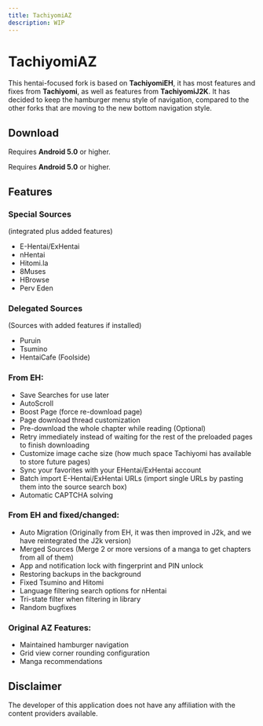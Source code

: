 ```yaml
---
title: TachiyomiAZ
description: WIP
---
```


# TachiyomiAZ

This hentai-focused fork is based on **TachiyomiEH**, it has most features and fixes from **Tachiyomi**, as well as features from **TachiyomiJ2K**.
It has decided to keep the hamburger menu style of navigation, compared to the other forks that are moving to the new bottom navigation style.

## Download

Requires **Android 5.0** or higher.

Requires **Android 5.0** or higher.

## Features <a href="#features" id="features"></a>

### Special Sources

(integrated plus added features)

* E-Hentai/ExHentai
* nHentai
* Hitomi.la
* 8Muses
* HBrowse
* Perv Eden

### Delegated Sources

(Sources with added features if installed)

* Puruin
* Tsumino
* HentaiCafe (Foolside)

### From EH:

* Save Searches for use later
* AutoScroll
* Boost Page (force re-download page)
* Page download thread customization
* Pre-download the whole chapter while reading (Optional)
* Retry immediately instead of waiting for the rest of the preloaded pages to finish downloading
* Customize image cache size (how much space Tachiyomi has available to store future pages)
* Sync your favorites with your EHentai/ExHentai account
* Batch import E-Hentai/ExHentai URLs (import single URLs by pasting them into the source search box)
* Automatic CAPTCHA solving

### From EH and fixed/changed:

* Auto Migration (Originally from EH, it was then improved in J2k, and we have reintegrated the J2k version)
* Merged Sources (Merge 2 or more versions of a manga to get chapters from all of them)
* App and notification lock with fingerprint and PIN unlock
* Restoring backups in the background
* Fixed Tsumino and Hitomi
* Language filtering search options for nHentai
* Tri-state filter when filtering in library
* Random bugfixes

### Original AZ Features:

* Maintained hamburger navigation
* Grid view corner rounding configuration
* Manga recommendations

## Disclaimer <a href="#disclaimer" id="disclaimer"></a>

The developer of this application does not have any affiliation with the content providers available.
